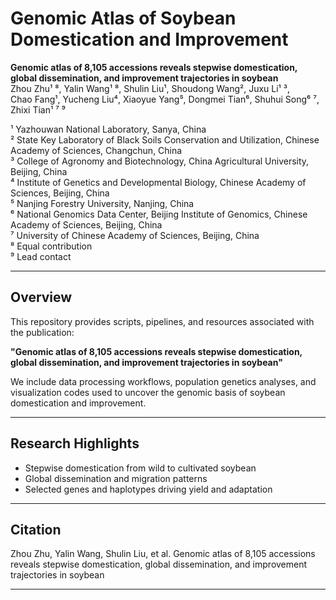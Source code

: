 # Genomic Atlas of Soybean Domestication and Improvement

**Genomic atlas of 8,105 accessions reveals stepwise domestication, global dissemination, and improvement trajectories in soybean**  
Zhou Zhu¹ ⁸, Yalin Wang¹ ⁸, Shulin Liu¹, Shoudong Wang², Juxu Li¹ ³,  
Chao Fang¹, Yucheng Liu⁴, Xiaoyue Yang⁵, Dongmei Tian⁶, Shuhui Song⁶ ⁷, Zhixi Tian¹ ⁷ ⁹  

¹ Yazhouwan National Laboratory, Sanya, China  
² State Key Laboratory of Black Soils Conservation and Utilization, Chinese Academy of Sciences, Changchun, China  
³ College of Agronomy and Biotechnology, China Agricultural University, Beijing, China  
⁴ Institute of Genetics and Developmental Biology, Chinese Academy of Sciences, Beijing, China  
⁵ Nanjing Forestry University, Nanjing, China  
⁶ National Genomics Data Center, Beijing Institute of Genomics, Chinese Academy of Sciences, Beijing, China  
⁷ University of Chinese Academy of Sciences, Beijing, China  
⁸ Equal contribution  
⁹ Lead contact  

---

## Overview
This repository provides scripts, pipelines, and resources associated with the publication:  

**"Genomic atlas of 8,105 accessions reveals stepwise domestication, global dissemination, and improvement trajectories in soybean"**

We include data processing workflows, population genetics analyses, and visualization codes used to uncover the genomic basis of soybean domestication and improvement.

---

## Research Highlights
- Stepwise domestication from wild to cultivated soybean  
- Global dissemination and migration patterns  
- Selected genes and haplotypes driving yield and adaptation  

---

## Citation
Zhou Zhu, Yalin Wang, Shulin Liu, et al.
Genomic atlas of 8,105 accessions reveals stepwise domestication, global dissemination, and improvement trajectories in soybean

---
